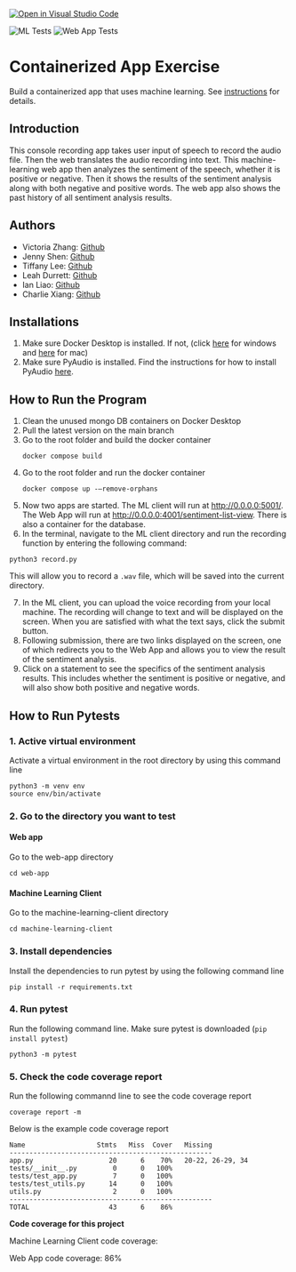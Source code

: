[![Open in Visual Studio Code](https://classroom.github.com/assets/open-in-vscode-c66648af7eb3fe8bc4f294546bfd86ef473780cde1dea487d3c4ff354943c9ae.svg)](https://classroom.github.com/online_ide?assignment_repo_id=9337582&assignment_repo_type=AssignmentRepo)

![ML Tests](https://github.com/software-students-fall2022/containerized-app-exercise-team5/actions/workflows/mlc-testing.yml/badge.svg)
![Web App Tests](https://github.com/software-students-fall2022/containerized-app-exercise-team5/actions/workflows/web-app-testing.yml/badge.svg)

# Containerized App Exercise

Build a containerized app that uses machine learning. See [instructions](./instructions.md) for details.

## Introduction

This console recording app takes user input of speech to record the audio file. Then the web translates the audio recording into text. This machine-learning web app then analyzes the sentiment of the speech, whether it is positive or negative. Then it shows the results of the sentiment analysis along with both negative and positive words. The web app also shows the past history of all sentiment analysis results.

## Authors

- Victoria Zhang: [Github](https://github.com/Ruixi-Zhang)
- Jenny Shen: [Github](https://github.com/JennyShen10792)
- Tiffany Lee: [Github](https://github.com/les5185)
- Leah Durrett: [Github](https://github.com/howtofly-lab)
- Ian Liao: [Github](https://github.com/ian-Liaozy)
- Charlie Xiang: [Github](https://github.com/xiang-charlie)

## Installations

1. Make sure Docker Desktop is installed. If not, (click [here](https://docs.docker.com/desktop/install/windows-install/) for windows and [here](https://docs.docker.com/desktop/install/mac-install/) for mac)
2. Make sure PyAudio is installed. Find the instructions for how to install PyAudio [here](https://pypi.org/project/PyAudio/).

## How to Run the Program

1. Clean the unused mongo DB containers on Docker Desktop
2. Pull the latest version on the main branch
3. Go to the root folder and build the docker container
   ```
   docker compose build
   ```
4. Go to the root folder and run the docker container
   ```
   docker compose up -–remove-orphans
   ```
5. Now two apps are started. The ML client will run at http://0.0.0.0:5001/. The Web App will run at http://0.0.0.0:4001/sentiment-list-view. There is also a container for the database.
6. In the terminal, navigate to the ML client directory and run the recording function by entering the following command:

```
python3 record.py
```

This will allow you to record a `.wav` file, which will be saved into the current directory.

7. In the ML client, you can upload the voice recording from your local machine. The recording will change to text and will be displayed on the screen. When you are satisfied with what the text says, click the submit button.
8. Following submission, there are two links displayed on the screen, one of which redirects you to the Web App and allows you to view the result of the sentiment analysis.
9. Click on a statement to see the specifics of the sentiment analysis results. This includes whether the sentiment is positive or negative, and will also show both positive and negative words.

## How to Run Pytests

### 1. Active virtual environment

Activate a virtual environment in the root directory by using this command line

```
python3 -m venv env
source env/bin/activate
```

### 2. Go to the directory you want to test

#### Web app

Go to the web-app directory

```
cd web-app
```

#### Machine Learning Client

Go to the machine-learning-client directory

```
cd machine-learning-client
```

### 3. Install dependencies

Install the dependencies to run pytest by using the following command line

```
pip install -r requirements.txt
```

### 4. Run pytest

Run the following command line. Make sure pytest is downloaded (`pip install pytest`)

```
python3 -m pytest
```

### 5. Check the code coverage report

Run the following commannd line to see the code coverage report

```
coverage report -m
```

Below is the example code coverage report

```
Name                  Stmts   Miss  Cover   Missing
---------------------------------------------------
app.py                   20      6    70%   20-22, 26-29, 34
tests/__init__.py         0      0   100%
tests/test_app.py         7      0   100%
tests/test_utils.py      14      0   100%
utils.py                  2      0   100%
---------------------------------------------------
TOTAL                    43      6    86%
```

<b> Code coverage for this project </b>

Machine Learning Client code coverage:

Web App code coverage: 86%
